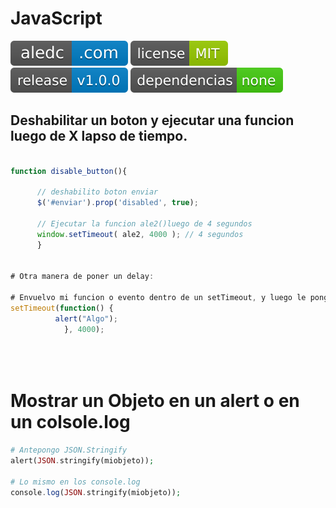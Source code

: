 # JavaScript 

[![aledc.tk](https://github.com/aledc7/Scrum-Certification/blob/master/recursos/aledc.com.svg)](https://aledc.tk)
[![License](https://github.com/aledc7/Scrum-Certification/blob/master/recursos/mit-license.svg)](https://aledc.tk)
[![GitHub release](https://github.com/aledc7/Scrum-Certification/blob/master/recursos/release.svg)](https://aledc.tk)
[![Dependencies](https://github.com/aledc7/Scrum-Certification/blob/master/recursos/dependencias-none.svg)](https://aledc.tk)




## Deshabilitar un boton y ejecutar una funcion luego de X lapso de tiempo.   

```js

function disable_button(){

      // deshabilito boton enviar  
      $('#enviar').prop('disabled', true);
      
      // Ejecutar la funcion ale2()luego de 4 segundos
      window.setTimeout( ale2, 4000 ); // 4 segundos
      }
      
      
# Otra manera de poner un delay:

# Envuelvo mi funcion o evento dentro de un setTimeout, y luego le pongo el tiempo en milisegundos (1000 = 1 seg.)
setTimeout(function() {
          alert("Algo");
            }, 4000);
      
      
      
````

# Mostrar un Objeto en un alert o en un colsole.log
```php
# Antepongo JSON.Stringify
alert(JSON.stringify(miobjeto));

# Lo mismo en los console.log
console.log(JSON.stringify(miobjeto));
````





